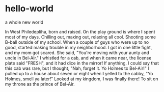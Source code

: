 # hello-world
a whole new world

In West Philedepliha, born and raised. On the play ground is where I spent most of my days. Chilling out, maxing out, relaxing all cool. Shooting some B-ball outside of my school. When a couple of guys who were up to no good, started making trouble in my neighborhood. I got in one little fight, and my mom got scared. She said, "You're moving with your aunty and uncle in Bel-Air." I whistled for a cab, and when it came near, the license plate said "FRESH", and it had dice in the mirror! If anything, I could say that this cab was rare, but I thought, "Nah, forget it. Yo Holmes to Bel-Air!" I pulled up to a house about seven or eight when I yelled to the cabby, "Yo Holmes, smell ya later!" Looked at my kingdom, I was finally there! To sit on my throne as the prince of Bel-Air.
